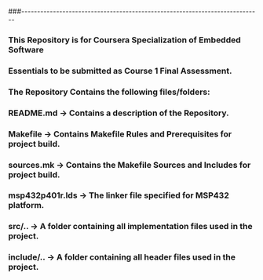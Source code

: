 ###----------------------------------------------------------------------------

### This Repository is for Coursera Specialization of Embedded Software
### Essentials to be submitted as Course 1 Final Assessment.

### The Repository Contains the following files/folders:
### README.md -> Contains a description of the Repository.
### Makefile -> Contains Makefile Rules and Prerequisites for project build.
### sources.mk -> Contains the Makefile Sources and Includes for project build.
### msp432p401r.lds -> The linker file specified for MSP432 platform.
### src/.. -> A folder containing all implementation files used in the project.
### include/.. -> A folder containing all header files used in the project.
